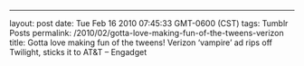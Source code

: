 ---
layout: post
date: Tue Feb 16 2010 07:45:33 GMT-0600 (CST)
tags: Tumblr Posts
permalink: /2010/02/gotta-love-making-fun-of-the-tweens-verizon
title: Gotta love making fun of the tweens!
Verizon &lsquo;vampire&rsquo; ad rips off Twilight, sticks it to AT&amp;T &ndash; Engadget

<object width="500" height="405"><param name="movie" value="http://www.youtube.com/v/ESkjjVXGoAY&amp;color1=0xb1b1b1&amp;color2=0xcfcfcf&amp;hl=en_GB&amp;feature=player_embedded&amp;fs=1"><param name="allowFullScreen" value="true"><param name="allowScriptAccess" value="always"><embed src="http://www.youtube.com/v/ESkjjVXGoAY&amp;color1=0xb1b1b1&amp;color2=0xcfcfcf&amp;hl=en_GB&amp;feature=player_embedded&amp;fs=1" type="application/x-shockwave-flash" allowfullscreen="true" allowscriptaccess="always" width="500" height="405"></object>
